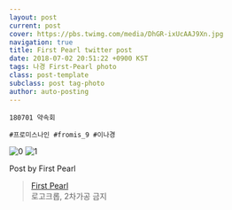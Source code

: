 ```yaml
---
layout: post
current: post
cover: https://pbs.twimg.com/media/DhGR-ixUcAAJ9Xn.jpg
navigation: true
title: First Pearl twitter post
date: 2018-07-02 20:51:22 +0900 KST
tags: 나경 First-Pearl photo
class: post-template
subclass: post tag-photo
author: auto-posting
---
```


```  
180701 약속회  
  
#프로미스나인 #fromis_9 #이나경  

```

![0](https://pbs.twimg.com/media/DhGR-hwVMAEZiBC.jpg)
![1](https://pbs.twimg.com/media/DhGR-ixUcAAJ9Xn.jpg)


Post by First Pearl

> [First Pearl](https://twitter.com/fromis_ng)  
  로고크롭, 2차가공 금지
